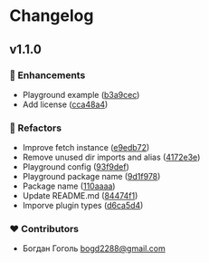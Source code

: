 # Changelog


## v1.1.0


### 🚀 Enhancements

- Playground example ([b3a9cec](https://github.com/your-org/nuxt-advanced-fetch/commit/b3a9cec))
- Add license ([cca48a4](https://github.com/your-org/nuxt-advanced-fetch/commit/cca48a4))

### 💅 Refactors

- Improve fetch instance ([e9edb72](https://github.com/your-org/nuxt-advanced-fetch/commit/e9edb72))
- Remove unused dir imports and alias ([4172e3e](https://github.com/your-org/nuxt-advanced-fetch/commit/4172e3e))
- Playground config ([93f9def](https://github.com/your-org/nuxt-advanced-fetch/commit/93f9def))
- Playground package name ([9d1f978](https://github.com/your-org/nuxt-advanced-fetch/commit/9d1f978))
- Package name ([110aaaa](https://github.com/your-org/nuxt-advanced-fetch/commit/110aaaa))
- Update README.md ([84474f1](https://github.com/your-org/nuxt-advanced-fetch/commit/84474f1))
- Imporve plugin types ([d6ca5d4](https://github.com/your-org/nuxt-advanced-fetch/commit/d6ca5d4))

### ❤️ Contributors

- Богдан Гоголь <bogd2288@gmail.com>

